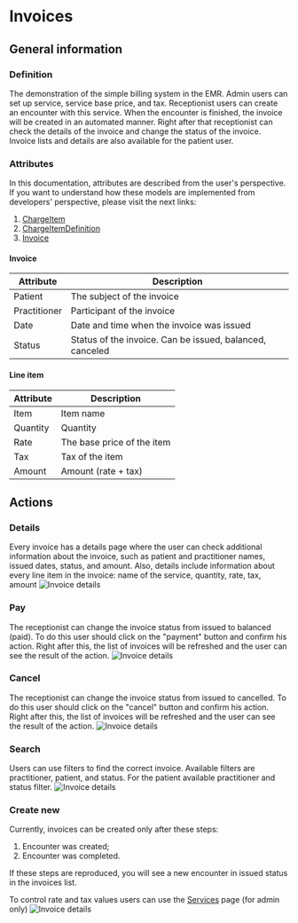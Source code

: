 # Invoices
## General information
### Definition
The demonstration of the simple billing system in the EMR. Admin users can set up service, service base price, and tax. Receptionist users can create an encounter with this service. When the encounter is finished, the invoice will be created in an automated manner. Right after that receptionist can check the details of the invoice and change the status of the invoice. Invoice lists and details are also available for the patient user.
### Attributes
In this documentation, attributes are described from the user's perspective. If you want to understand how these models are implemented from developers' perspective, please visit the next links:

1. [ChargeItem](https://hl7.org/fhir/R4/chargeitem.html)
2. [ChargeItemDefinition](https://hl7.org/fhir/R4/chargeitemdefinition.html)
3. [Invoice](https://hl7.org/fhir/R4/invoice.html)
#### Invoice
|Attribute|Description|
|-|-|
|Patient|The subject of the invoice|
|Practitioner|Participant of the invoice|
|Date|Date and time when the invoice was issued|
|Status|Status of the invoice. Can be issued, balanced, canceled|
#### Line item
|Attribute|Description|
|-|-|
|Item|Item name|
Quantity|Quantity||
|Rate|The base price of the item|
|Tax|Tax of the item|
|Amount|Amount (rate + tax)|
## Actions
### Details
Every invoice has a details page where the user can check additional information about the invoice, such as patient and practitioner names, issued dates, status, and amount. Also, details include information about every line item in the invoice: name of the service, quantity, rate, tax, amount
![Invoice details](/img/invoice_open.gif)
### Pay
The receptionist can change the invoice status from issued to balanced (paid). To do this user should click on the "payment" button and confirm his action. Right after this, the list of invoices will be refreshed and the user can see the result of the action.
![Invoice details](/img/invoice_pay.gif)
### Cancel
The receptionist can change the invoice status from issued to cancelled. To do this user should click on the "cancel" button and confirm his action. Right after this, the list of invoices will be refreshed and the user can see the result of the action.
![Invoice details](/img/invoice_cancel.gif)
### Search
Users can use filters to find the correct invoice. Available filters are practitioner, patient, and status. For the patient available practitioner and status filter.
![Invoice details](/img/invoice_search.gif)
### Create new
Currently, invoices can be created only after these steps:

1. Encounter was created;
2. Encounter was completed.

If these steps are reproduced, you will see a new encounter in issued status in the invoices list.

To control rate and tax values users can use the [Services](HealthcareServiceManagement) page (for admin only)
![Invoice details](/img/invoice_create.gif)